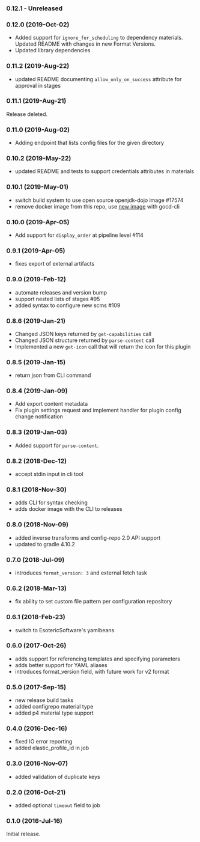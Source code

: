 ### 0.12.1 - Unreleased

### 0.12.0 (2019-Oct-02)

* Added support for `ignore_for_scheduling` to dependency materials. Updated README with changes in new Format Versions.
* Updated library dependencies

### 0.11.2 (2019-Aug-22)

* updated README documenting `allow_only_on_success` attribute for approval in stages

### 0.11.1 (2019-Aug-21)

Release deleted.

### 0.11.0 (2019-Aug-02)

* Adding endpoint that lists config files for the given directory

### 0.10.2 (2019-May-22)

 * updated README and tests to support credentials attributes in materials

### 0.10.1 (2019-May-01)

 * switch build system to use open source openjdk-dojo image \#17574
 * remove docker image from this repo, use [new image](https://github.com/gocd-contrib/docker-gocd-cli-dojo) with gocd-cli

### 0.10.0 (2019-Apr-05)

 * Add support for `display_order` at pipeline level \#114

### 0.9.1 (2019-Apr-05)

 * fixes export of external artifacts

### 0.9.0 (2019-Feb-12)

 * automate releases and version bump
 * support nested lists of stages \#95
 * added syntax to configure new scms \#109

### 0.8.6 (2019-Jan-21)

 * Changed JSON keys returned by `get-capabilities` call
 * Changed JSON structure returned by `parse-content` call
 * Implemented a new `get-icon` call that will return the icon for this plugin

### 0.8.5 (2019-Jan-15)

 * return json from CLI command

### 0.8.4 (2019-Jan-09)

 * Add export content metadata
 * Fix plugin settings request and implement handler for plugin config change notification

### 0.8.3 (2019-Jan-03)

 * Added support for `parse-content`.

### 0.8.2 (2018-Dec-12)

 * accept stdin input in cli tool

### 0.8.1 (2018-Nov-30)

 * adds CLI for syntax checking
 * adds docker image with the CLI to releases

### 0.8.0 (2018-Nov-09)

 * added inverse transforms and config-repo 2.0 API support
 * updated to gradle 4.10.2

### 0.7.0 (2018-Jul-09)

 * introduces `format_version: 3` and external fetch task

### 0.6.2 (2018-Mar-13)

 * fix ability to set custom file pattern per configuration repository

### 0.6.1 (2018-Feb-23)

 * switch to EsotericSoftware's yamlbeans

### 0.6.0 (2017-Oct-26)

 * adds support for referencing templates and specifying parameters
 * adds better support for YAML aliases
 * introduces format_version field, with future work for v2 format

### 0.5.0 (2017-Sep-15)

 * new release build tasks
 * added configrepo material type
 * added p4 material type support

### 0.4.0 (2016-Dec-16)

 * fixed IO error reporting
 * added elastic_profile_id in job

### 0.3.0 (2016-Nov-07)

 * added validation of duplicate keys

### 0.2.0 (2016-Oct-21)

* added optional `timeout` field to job

### 0.1.0 (2016-Jul-16)

Initial release.
